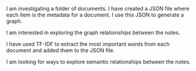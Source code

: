 I am investigating a folder of documents. I have created a JSON file where each item is the metadata for a document. I use this JSON to generate a graph.

I am interested in exploring the graph relationships between the notes.

I have used TF-IDF to extract the most important words from each document and added them to the JSON file.

I am looking for ways to explore semantic relationships between the notes.